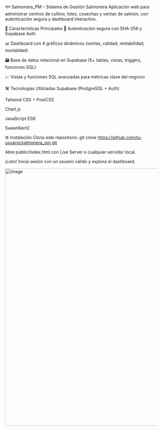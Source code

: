 🐟 Salmonera_PM – Sistema de Gestión Salmonera
Aplicación web para administrar centros de cultivo, lotes, cosechas y ventas de salmón, con autenticación segura y dashboard interactivo.

🚀 Características Principales
🔐 Autenticación segura con SHA-256 y Supabase Auth

📊 Dashboard con 4 gráficos dinámicos (ventas, calidad, rentabilidad, mortalidad)

🗃️ Base de datos relacional en Supabase (5+ tablas, vistas, triggers, funciones SQL)

📈 Vistas y funciones SQL avanzadas para métricas clave del negocio

🛠️ Tecnologías Utilizadas
Supabase (PostgreSQL + Auth)

Tailwind CSS + PostCSS

Chart.js

JavaScript ES6

SweetAlert2

⚙️ Instalación
Clona este repositorio:
git clone https://github.com/tu-usuario/salmonera_pm.git

Abre public/index.html con Live Server o cualquier servidor local.

¡Listo! Inicia sesión con un usuario válido y explora el dashboard.

<img width="1062" height="846" alt="image" src="https://github.com/user-attachments/assets/eb69eb58-514f-41e0-9b10-5c6a58425f97" />
